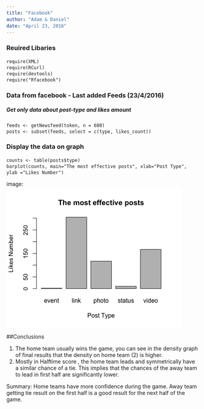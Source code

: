 ```yaml
---
title: "Facebook"
author: "Adam & Daniel"
date: "April 23, 2016"
---
```



### Reuired Libaries

```{ echo=FALSE}
require(XML)
require(RCurl)
require(devtools)
require("Rfacebook")
```

### Data from facebook - Last added Feeds (23/4/2016)
##### Get only data about post-type and likes amount

```{ echo=FALSE}
feeds <- getNewsfeed(token, n = 600)
posts <- subset(feeds, select = c(type, likes_count))
```

### Display the data on graph
```{echo=FALSE}
counts <- table(posts$type)
barplot(counts, main="The most effective posts", xlab="Post Type", ylab ="Likes Number")
```


image: ![](likes.jpeg) 

##Conclusions
1. The home team usually wins the game, you can see in the density graph of final results that the density on home team (2) is higher.
2. Mostly in Halftime score , the home team leads and symmetrically have a similar chance of a tie. 
This implies that the chances of the away team to lead in first half are significantly lower.

Summary: Home teams have more confidence during the game. Away team getting tie result on the first half is a good result for the next half of the game.
